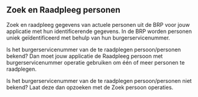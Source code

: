 ## Zoek en Raadpleeg personen

Zoek en raadpleeg gegevens van actuele personen uit de BRP voor jouw applicatie met hun identificerende gegevens. In de BRP worden personen uniek geïdentificeerd met behulp van hun burgerservicenummer. 

Is het burgerservicenummer van de te raadplegen persoon/personen bekend? Dan moet jouw applicatie de Raadpleeg persoon met burgerservicenummer operatie gebruiken om één of meer personen te raadplegen.

Is het burgerservicenummer van de te raadplegen persoon/personen niet bekend? Laat deze dan opzoeken met de Zoek persoon operaties.
